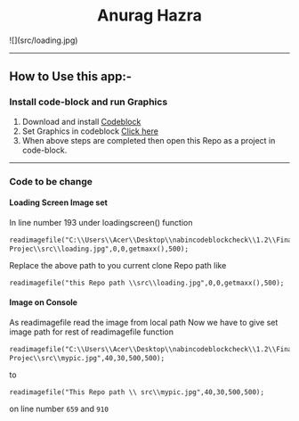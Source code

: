<p align="center">
    <h1 align="center">Anurag Hazra</h1>
</p> 
![](src/loading.jpg)



---

## How to Use this app:-

### Install code-block and run Graphics
1. Download and install 
[Codeblock](https://sourceforge.net/projects/codeblocks/files/Binaries/17.12/Windows/codeblocks-17.12mingw-setup.exe/download)
1. Set Graphics in codeblock [Click here](https://drive.google.com/file/d/1SnhzqNg5cn7Bgsnqh9I5W6DjxRmmqzW7/view?usp=sharing)
1. When above steps are completed then open this Repo as a project in code-block.

---

### Code to be change

#### Loading Screen Image set
In line number 193 under loadingscreen() function
```
readimagefile("C:\\Users\\Acer\\Desktop\\nabincodeblockcheck\\1.2\\Final Projec\\src\\loading.jpg",0,0,getmaxx(),500);
```
Replace the above path to you current clone Repo path like
```
readimagefile("this Repo path \\src\\loading.jpg",0,0,getmaxx(),500);
```


#### Image on Console
As readimagefile read the image from local path Now we have to give set  image path for rest of readimagefile function
```
readimagefile("C:\\Users\\Acer\\Desktop\\nabincodeblockcheck\\1.2\\Final Projec\\src\\mypic.jpg",40,30,500,500);
```
to 
```
readimagefile("This Repo path \\ src\\mypic.jpg",40,30,500,500);
```
on line number  `659` and `910` 
